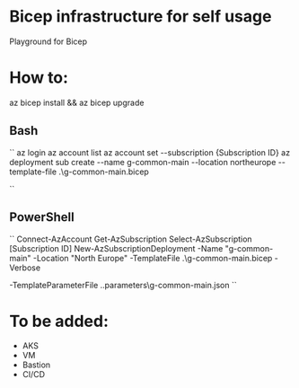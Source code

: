 # Bicep infrastructure for self usage
Playground for Bicep

# How to:
az bicep install && az bicep upgrade

## Bash
``
az login
az account list
az account set --subscription {Subscription ID}
az deployment sub create --name g-common-main --location northeurope --template-file .\g-common-main.bicep

``

## PowerShell
``
Connect-AzAccount
Get-AzSubscription
Select-AzSubscription [Subscription ID]
New-AzSubscriptionDeployment -Name "g-common-main" -Location "North Europe" -TemplateFile .\g-common-main.bicep -Verbose

-TemplateParameterFile .\.parameters\g-common-main.json
``

# To be added:
- AKS
- VM
- Bastion
- CI/CD
